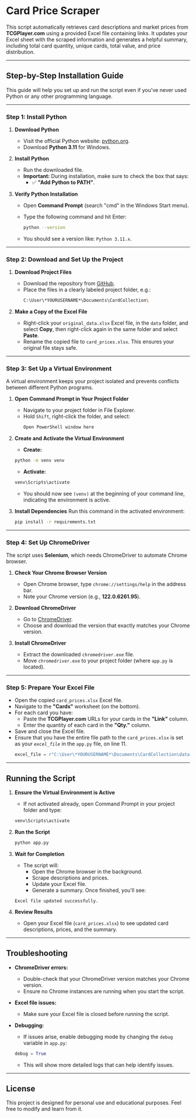 # Card Price Scraper
This script automatically retrieves card descriptions and market prices from **TCGPlayer.com** using a provided Excel file containing links. It updates your Excel sheet with the scraped information and generates a helpful summary, including total card quantity, unique cards, total value, and price distribution.

---

## Step-by-Step Installation Guide
This guide will help you set up and run the script even if you've never used Python or any other programming language.

---

### Step 1: Install Python
1. **Download Python**
   - Visit the official Python website: [python.org](https://www.python.org/downloads/).
   - Download **Python 3.11** for Windows.

2. **Install Python**
   - Run the downloaded file.
   - **Important:** During installation, make sure to check the box that says:
     - ✅ **"Add Python to PATH"**.

3. **Verify Python Installation**
   - Open **Command Prompt** (search "cmd" in the Windows Start menu).
   - Type the following command and hit Enter:

     ```sh
     python --version
     ```
   - You should see a version like: `Python 3.11.x`.

---

### Step 2: Download and Set Up the Project
1. **Download Project Files**
   - Download the repository from [GitHub](https://github.com/RyanR407/card_collection/archive/refs/heads/master.zip).
   - Place the files in a clearly labeled project folder, e.g.:
     ```sh
     C:\User\*YOURUSERNAME*\Documents\CardCollection\
     ```

2. **Make a Copy of the Excel File**
   - Right-click your `original_data.xlsx` Excel file, in the `data` folder, and select **Copy**, then right-click again in the same folder and select **Paste**.
   - Rename the copied file to `card_prices.xlsx`. This ensures your original file stays safe.

---

### Step 3: Set Up a Virtual Environment
A virtual environment keeps your project isolated and prevents conflicts between different Python programs.

1. **Open Command Prompt in Your Project Folder**
   - Navigate to your project folder in File Explorer.
   - Hold `Shift`, right-click the folder, and select:
     ```sh
     Open PowerShell window here
     ```

2. **Create and Activate the Virtual Environment**
   - **Create:**
   ```sh
   python -m venv venv
   ```
   - **Activate:**
   ```sh
   venv\Scripts\activate
   ```

   - You should now see `(venv)` at the beginning of your command line, indicating the environment is active.

3. **Install Dependencies**
   Run this command in the activated environment:
   ```sh
   pip install -r requirements.txt
   ```

---

### Step 4: Set Up ChromeDriver
The script uses **Selenium**, which needs ChromeDriver to automate Chrome browser.

1. **Check Your Chrome Browser Version**
   - Open Chrome browser, type `chrome://settings/help` in the address bar.
   - Note your Chrome version (e.g., **122.0.6261.95**).

2. **Download ChromeDriver**
   - Go to [ChromeDriver](https://chromedriver.chromium.org/downloads).
   - Choose and download the version that exactly matches your Chrome version.

3. **Install ChromeDriver**
   - Extract the downloaded `chromedriver.exe` file.
   - Move `chromedriver.exe` to your project folder (where `app.py` is located).

---

### Step 5: Prepare Your Excel File
- Open the copied `card_prices.xlsx` Excel file.
- Navigate to the **"Cards"** worksheet (on the bottom).
- For each card you have:
  - Paste the **TCGPlayer.com** URLs for your cards in the **"Link"** column.
  - Enter the quantity of each card in the **"Qty."** column.
- Save and close the Excel file.
- Ensure that you have the entire file path to the `card_prices.xlsx` is set as your *`excel_file`* in the `app.py` file, on line 11.
  ```python
  excel_file = r"C:\User\*YOURUSERNAME*\Documents\CardCollection\data\card_prices.xlsx"
  ```

---

## Running the Script
1. **Ensure the Virtual Environment is Active**
   - If not activated already, open Command Prompt in your project folder and type:
   ```sh
   venv\Scripts\activate
   ```

2. **Run the Script**
   ```sh
   python app.py
   ```

3. **Wait for Completion**
   - The script will:
     - Open the Chrome browser in the background.
     - Scrape descriptions and prices.
     - Update your Excel file.
     - Generate a summary.
   Once finished, you'll see:
   ```
   Excel file updated successfully.
   ```

4. **Review Results**
   - Open your Excel file (`card_prices.xlsx`) to see updated card descriptions, prices, and the summary.

---

## Troubleshooting
- **ChromeDriver errors:**
  - Double-check that your ChromeDriver version matches your Chrome version.
  - Ensure no Chrome instances are running when you start the script.

- **Excel file issues:**
  - Make sure your Excel file is closed before running the script.

- **Debugging:**
  - If issues arise, enable debugging mode by changing the `debug` variable in `app.py`:
  ```python
  debug = True
  ```
  - This will show more detailed logs that can help identify issues.

---

## License
This project is designed for personal use and educational purposes. Feel free to modify and learn from it.

